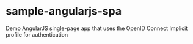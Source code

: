 # sample-angularjs-spa
Demo AngularJS single-page app that uses the OpenID Connect Implicit profile for authentication
